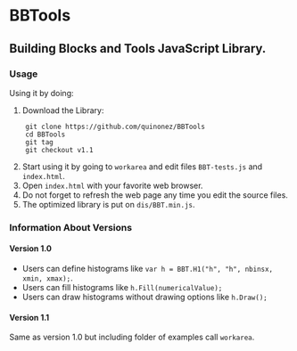 # BBTools
## Building Blocks and Tools JavaScript Library.

### Usage
Using it by doing:

1. Download the Library:
```
	git clone https://github.com/quinonez/BBTools
	cd BBTools
	git tag
	git checkout v1.1
```
2. Start using it by going to ```workarea``` and edit files ```BBT-tests.js``` and ```index.html```.
3. Open ```index.html``` with your favorite web browser.
4. Do not forget to refresh the web page any time you edit the source files.
5. The optimized library is put on ```dis/BBT.min.js```.

### Information About Versions

#### Version 1.0
* Users can define histograms like ```var h = BBT.H1("h", "h", nbinsx, xmin, xmax);```.
* Users can fill histograms like ```h.Fill(numericalValue);```
* Users can draw histograms without drawing options like ```h.Draw();```
#### Version 1.1
Same as version 1.0 but including folder of examples call ```workarea```.



